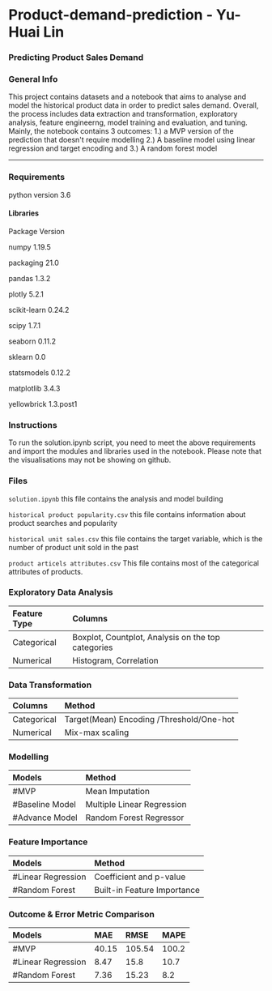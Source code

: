 # Product-demand-prediction - Yu-Huai Lin
### Predicting Product Sales Demand

### General Info
This project contains datasets and a notebook that aims to analyse and model the historical product data in order to predict sales demand. Overall, the process includes data extraction and transformation, exploratory analysis, feature engineerng, model training and evaluation, and tuning.
Mainly, the notebook contains 3 outcomes: 1.) a MVP version of the prediction that doesn't require modelling 2.) A baseline model using linear regression and target encoding and 3.) A random forest model 

------------------- ---------

### Requirements

python version 3.6

#### Libraries
Package             Version

numpy               1.19.5

packaging           21.0

pandas              1.3.2

plotly              5.2.1

scikit-learn        0.24.2

scipy               1.7.1

seaborn             0.11.2

sklearn             0.0

statsmodels         0.12.2

matplotlib          3.4.3

yellowbrick         1.3.post1


### Instructions
To run the solution.ipynb script, you need to meet the above requirements and import the modules and libraries used in the notebook. Please note that the visualisations may not be showing on github.

### Files
`solution.ipynb`
this file contains the analysis and model building

`historical product popularity.csv`
this file contains information about product searches and popularity 

`historical unit sales.csv`
this file contains the target variable, which is the number of product unit sold in the past

`product articels attributes.csv`
This file contains most of the categorical attributes of products. 

### Exploratory Data Analysis

| Feature Type | Columns|
|:----|:-----------|
| Categorical | Boxplot, Countplot, Analysis on the top categories|
| Numerical| Histogram, Correlation|

### Data Transformation

| Columns| Method|
|:----|:-----------|
| Categorical | Target(Mean) Encoding /Threshold/One-hot|
| Numerical| Mix-max scaling |

### Modelling

| Models | Method|
|:----|:-----------|
| #MVP | Mean Imputation|
| #Baseline Model| Multiple Linear Regression |
| #Advance Model| Random Forest Regressor |

### Feature Importance

| Models | Method|
|:----|:-----------|
| #Linear Regression| Coefficient and p-value |
| #Random Forest| Built-in Feature Importance |

### Outcome & Error Metric Comparison

| Models |MAE|RMSE|MAPE|
|:----|:---|:---|:---|
| #MVP |40.15 |105.54|100.2|
| #Linear Regression|8.47 |15.8|10.7|
| #Random Forest|7.36 | 15.23|8.2 |


